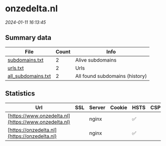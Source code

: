 # onzedelta.nl
*2024-01-11 16:13:45*
## Summary data


| File       | Count | Info |
|------------|-------|------|
|[subdomains.txt](/data/onzedelta.nl/subdomains.txt)|2|Alive subdomains|
|[urls.txt](/data/onzedelta.nl/urls.txt)|2|Urls|
|[all_subdomains.txt](/data/onzedelta.nl/all_subdomains.txt)|2|All found subdomains (history)|


## Statistics


| Url | SSL | Server | Cookie | HSTS | CSP | XFO | XXP | RP | Tech |Title |
|------------|-------|------|------|------|------|------|------|------|------|------|
|[https://www.onzedelta.nl](https://www.onzedelta.nl)| |nginx| |:white_check_mark: | | | | :white_check_mark: |Nginx||
|[https://onzedelta.nl](https://onzedelta.nl)| |nginx| |:white_check_mark: | | | | :white_check_mark: |Nginx||
